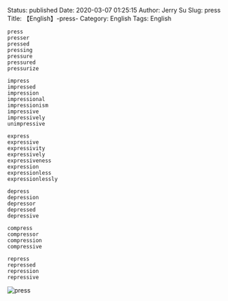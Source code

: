 Status: published
Date: 2020-03-07 01:25:15
Author: Jerry Su
Slug: press
Title: 【English】-press-
Category: English
Tags: English

```
press
presser
pressed
pressing
pressure
pressured
pressurize

impress
impressed
impression
impressional
impressionism
impressive
impressively
unimpressive

express
expressive
expressivity
expressively
expressiveness
expression
expressionless
expressionlessly

depress
depression
depressor
depressed
depressive

compress
compressor
compression
compressive

repress
repressed
repression
repressive
```

![press](images/English/press.png)